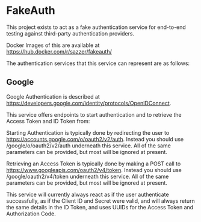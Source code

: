 FakeAuth
========

This project exists to act as a fake authentication service for end-to-end testing against third-party authentication providers.

Docker Images of this are available at https://hub.docker.com/r/sazzer/fakeauth/

The authentication services that this service can represent are as follows:

Google
------

Google Authentication is described at https://developers.google.com/identity/protocols/OpenIDConnect.

This service offers endpoints to start authentication and to retrieve the Access Token and ID Token from:

Starting Authentication is typically done by redirecting the user to https://accounts.google.com/o/oauth2/v2/auth. Instead you should use /google/o/oauth2/v2/auth underneath this service. All of the same parameters can be provided, but most will be ignored at present.

Retrieving an Access Token is typically done by making a POST call to https://www.googleapis.com/oauth2/v4/token. Instead you should use /google/oauth2/v4/token underneath this service. All of the same parameters can be provided, but most will be ignored at present.

This service will currently always react as if the user authenticate successfully, as if the Client ID and Secret were valid, and will always return the same details in the ID Token, and uses UUIDs for the Access Token and Authorization Code.

